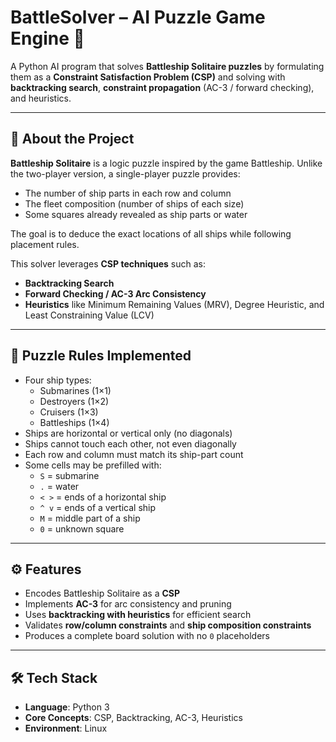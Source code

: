 # BattleSolver – AI Puzzle Game Engine 🚢

A Python AI program that solves **Battleship Solitaire puzzles** by formulating them as a **Constraint Satisfaction Problem (CSP)** and solving with **backtracking search**, **constraint propagation** (AC-3 / forward checking), and heuristics.  


---

## 📖 About the Project

**Battleship Solitaire** is a logic puzzle inspired by the game Battleship. Unlike the two-player version, a single-player puzzle provides:
- The number of ship parts in each row and column  
- The fleet composition (number of ships of each size)  
- Some squares already revealed as ship parts or water  

The goal is to deduce the exact locations of all ships while following placement rules.  

This solver leverages **CSP techniques** such as:
- **Backtracking Search**
- **Forward Checking / AC-3 Arc Consistency**
- **Heuristics** like Minimum Remaining Values (MRV), Degree Heuristic, and Least Constraining Value (LCV)

---

## 🧩 Puzzle Rules Implemented

- Four ship types:
  - Submarines (1×1)
  - Destroyers (1×2)
  - Cruisers (1×3)
  - Battleships (1×4)
- Ships are horizontal or vertical only (no diagonals)  
- Ships cannot touch each other, not even diagonally  
- Each row and column must match its ship-part count  
- Some cells may be prefilled with:
  - `S` = submarine  
  - `.` = water  
  - `< >` = ends of a horizontal ship  
  - `^ v` = ends of a vertical ship  
  - `M` = middle part of a ship  
  - `0` = unknown square  

---

## ⚙️ Features

- Encodes Battleship Solitaire as a **CSP**  
- Implements **AC-3** for arc consistency and pruning  
- Uses **backtracking with heuristics** for efficient search  
- Validates **row/column constraints** and **ship composition constraints**  
- Produces a complete board solution with no `0` placeholders  

---

## 🛠️ Tech Stack

- **Language**: Python 3  
- **Core Concepts**: CSP, Backtracking, AC-3, Heuristics  
- **Environment**: Linux
